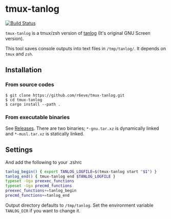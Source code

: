 tmux-tanlog
===========
[![Build Status][]][CI Results]

`tmux-tanlog` is a tmux/zsh version of [tanlog][] (It's original GNU Screen
version).

This tool saves console outputs into text files in `/tmp/tanlog/`. It depends
on `tmux` and `zsh`.

## Installation

### From source codes

```console
$ git clone https://github.com/r6eve/tmux-tanlog.git
$ cd tmux-tanlog
$ cargo install --path .
```

### From executable binaries

See [Releases][]. There are two binaries; `*-gnu.tar.xz` is dynamically linked
and `*-musl.tar.xz` is statically linked.

## Settings

And add the following to your .zshrc

```sh
tanlog_begin() { export TANLOG_LOGFILE=$(tmux-tanlog start "$1") }
tanlog_end() { tmux-tanlog end $TANLOG_LOGFILE }
typeset -Uga preexec_functions
typeset -Uga precmd_functions
preexec_functions+=tanlog_begin
precmd_functions+=tanlog_end
```

Output directory defaults to `/tmp/tanlog`. Set the environment variable
`TANLOG_DIR` if you want to change it.

[Build Status]: https://travis-ci.org/r6eve/tmux-tanlog.svg?branch=master
[CI Results]: https://travis-ci.org/r6eve/tmux-tanlog
[tanlog]: http://shinh.hatenablog.com/entry/2017/02/12/031105
[Releases]: https://github.com/r6eve/tmux-tanlog/releases
